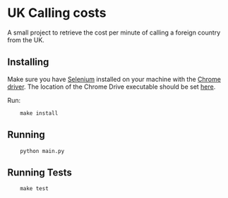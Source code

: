 # UK Calling costs
A small project to retrieve the cost per minute of calling a foreign country from the UK.

## Installing
Make sure you have [Selenium](http://docs.seleniumhq.org/) installed on your machine with the [Chrome driver](https://chromedriver.storage.googleapis.com/index.html?path=2.25/).
The location of the Chrome Drive executable should be set [here](src/config.py).

Run:
```
    make install
```

## Running
```
    python main.py
```

## Running Tests
```
    make test
```
